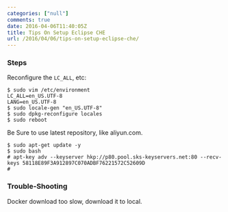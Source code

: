 ```yaml
---
categories: ["null"]
comments: true
date: 2016-04-06T11:40:05Z
title: Tips On Setup Eclipse CHE
url: /2016/04/06/tips-on-setup-eclipse-che/
---
```


### Steps
Reconfigure the `LC_ALL`, etc:    

```
$ sudo vim /etc/environment 
LC_ALL=en_US.UTF-8
LANG=en_US.UTF-8
$ sudo locale-gen "en_US.UTF-8"
$ sudo dpkg-reconfigure locales
$ sudo reboot
```
Be Sure to use latest repository, like aliyun.com.    

```
$ sudo apt-get update -y
$ sudo bash
# apt-key adv --keyserver hkp://p80.pool.sks-keyservers.net:80 --recv-keys 58118E89F3A912897C070ADBF76221572C52609D 
# 
```

### Trouble-Shooting
Docker download too slow, download it to local.   
